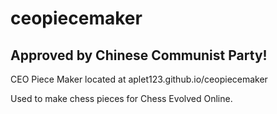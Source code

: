 # ceopiecemaker
## Approved by Chinese Communist Party!

CEO Piece Maker located at aplet123.github.io/ceopiecemaker

Used to make chess pieces for Chess Evolved Online.
